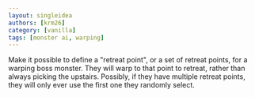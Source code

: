 ```yaml
---
layout: singleidea
authors: [krm26]
category: [vanilla]
tags: [monster ai, warping]
---
```

Make it possible to define a "retreat point", or a set of retreat points, for a
warping boss monster. They will warp to that point to retreat, rather than
always picking the upstairs. Possibly, if they have multiple retreat points,
they will only ever use the first one they randomly select.
